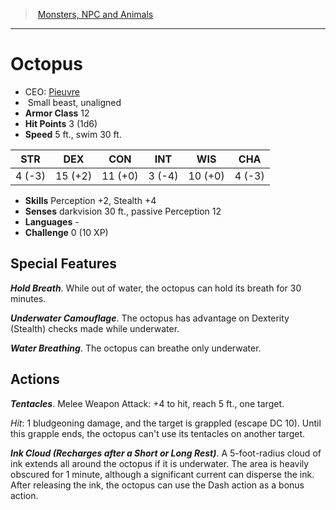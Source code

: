 ﻿---
!MonsterVO
Type: beast
Size: Small
Alignment: unaligned
ArmorClass: 12
HitPoints: 3 (1d6)
Speed: 5 ft., swim 30 ft.
Strength: ' 4 (-3)'
Dexterity: 15 (+2)
Constitution: 11 (+0)
Intelligence: ' 3 (-4)'
Wisdom: 10 (+0)
Charisma: ' 4 (-3)'
Skills: Perception +2, Stealth +4
Senses: darkvision 30 ft., passive Perception 12
Languages: '-'
Challenge: 0 (10 XP)
Id: monsters_vo.md#octopus
ParentLink: monsters_vo.md#monsters-npc-and-animals
Name: Octopus
ParentName: Monsters, NPC and Animals
NameLevel: 1
AltName: '[Pieuvre](hd_monsters_pieuvre.md)'
Attributes: {}
---
> [Monsters, NPC and Animals](srd_monsters.md)

---

# Octopus

- CEO: [Pieuvre](hd_monsters_pieuvre.md)
-  Small beast, unaligned
- **Armor Class** 12
- **Hit Points** 3 (1d6)
- **Speed** 5 ft., swim 30 ft.

|STR|DEX|CON|INT|WIS|CHA|
|---|---|---|---|---|---|
| 4 (-3)|15 (+2)|11 (+0)| 3 (-4)|10 (+0)| 4 (-3)|

- **Skills** Perception +2, Stealth +4
- **Senses** darkvision 30 ft., passive Perception 12
- **Languages** -
- **Challenge** 0 (10 XP)

## Special Features

**_Hold Breath_**. While out of water, the octopus can hold its breath for 30 minutes.

**_Underwater Camouflage_**. The octopus has advantage on Dexterity (Stealth) checks made while underwater.

**_Water Breathing_**. The octopus can breathe only underwater.

## Actions

**_Tentacles_**. Melee Weapon Attack: +4 to hit, reach 5 ft., one target.

_Hit_: 1 bludgeoning damage, and the target is grappled (escape DC 10). Until this grapple ends, the octopus can't use its tentacles on another target.

**_Ink Cloud (Recharges after a Short or Long Rest)_**. A 5-foot-radius cloud of ink extends all around the octopus if it is underwater. The area is heavily obscured for 1 minute, although a significant current can disperse the ink. After releasing the ink, the octopus can use the Dash action as a bonus action.

